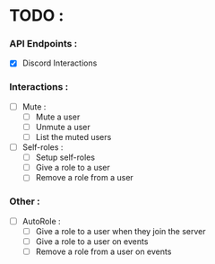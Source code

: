 # TODO :

###  API Endpoints :
- [x] Discord Interactions

### Interactions :
- [ ] Mute :
    - [ ] Mute a user
    - [ ] Unmute a user
    - [ ] List the muted users
- [ ] Self-roles :
    - [ ] Setup self-roles
    - [ ] Give a role to a user
    - [ ] Remove a role from a user

### Other :
- [ ] AutoRole :
    - [ ] Give a role to a user when they join the server
    - [ ] Give a role to a user on events
    - [ ] Remove a role from a user on events
